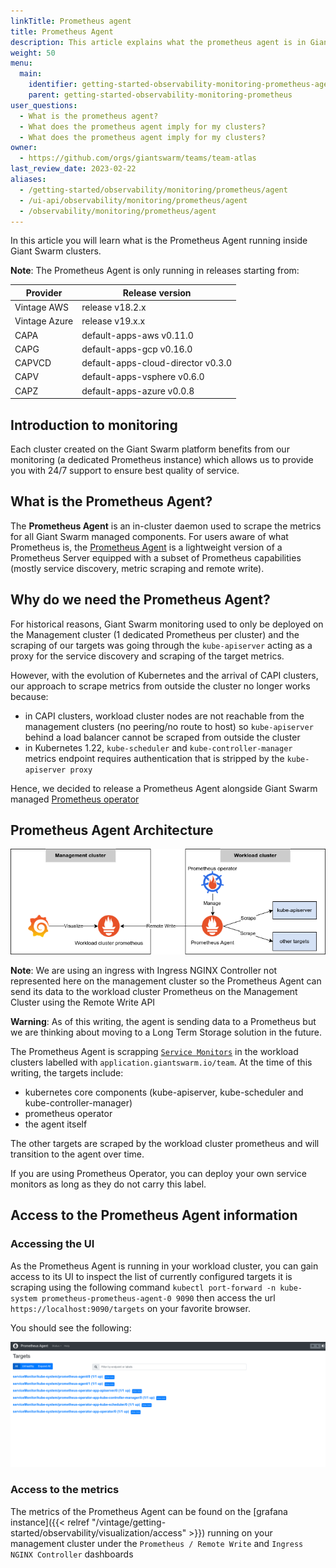 ```yaml
---
linkTitle: Prometheus agent
title: Prometheus Agent
description: This article explains what the prometheus agent is in Giant Swarm clusters.
weight: 50
menu:
  main:
    identifier: getting-started-observability-monitoring-prometheus-agent
    parent: getting-started-observability-monitoring-prometheus
user_questions:
  - What is the prometheus agent?
  - What does the prometheus agent imply for my clusters?
  - What does the prometheus agent imply for my clusters?
owner:
  - https://github.com/orgs/giantswarm/teams/team-atlas
last_review_date: 2023-02-22
aliases:
  - /getting-started/observability/monitoring/prometheus/agent
  - /ui-api/observability/monitoring/prometheus/agent
  - /observability/monitoring/prometheus/agent
---
```


In this article you will learn what is the Prometheus Agent running inside Giant Swarm clusters.

**Note**: The Prometheus Agent is only running in releases starting from:

| Provider      | Release version                    |
|---------------|------------------------------------|
| Vintage AWS   | release v18.2.x                    |
| Vintage Azure | release v19.x.x                    |
| CAPA          | default-apps-aws v0.11.0           |
| CAPG          | default-apps-gcp v0.16.0           |
| CAPVCD        | default-apps-cloud-director v0.3.0 |
| CAPV          | default-apps-vsphere v0.6.0        |
| CAPZ          | default-apps-azure v0.0.8          |

## Introduction to monitoring

Each cluster created on the Giant Swarm platform benefits from our monitoring (a dedicated Prometheus instance) which allows us to provide you with 24/7 support to ensure best quality of service.

## What is the Prometheus Agent?

The **Prometheus Agent** is an in-cluster daemon used to scrape the metrics for all Giant Swarm managed components.
For users aware of what Prometheus is, the [Prometheus Agent](https://prometheus.io/blog/2021/11/16/agent/) is a lightweight version of a Prometheus Server equipped with a subset of Prometheus capabilities (mostly service discovery, metric scraping and remote write).

## Why do we need the Prometheus Agent?

For historical reasons, Giant Swarm monitoring used to only be deployed on the Management cluster (1 dedicated Prometheus per cluster) and the scraping of our targets was going through the `kube-apiserver` acting as a proxy for the service discovery and scraping of the target metrics.

However, with the evolution of Kubernetes and the arrival of CAPI clusters, our approach to scrape metrics from outside the cluster no longer works because:

- in CAPI clusters, workload cluster nodes are not reachable from the management clusters (no peering/no route to host) so `kube-apiserver` behind a load balancer cannot be scraped from outside the cluster
- in Kubernetes 1.22, `kube-scheduler` and `kube-controller-manager` metrics endpoint requires authentication that is stripped by the `kube-apiserver proxy`

Hence, we decided to release a Prometheus Agent alongside Giant Swarm managed [Prometheus operator](https://github.com/giantswarm/prometheus-operator-app)

## Prometheus Agent Architecture

![Architecture diagram of the Prometheus Agent architecture](prometheus-agent-architecture.png)
<!-- Source: https://drive.google.com/file/d/1Pr0J1x-nPF1klZEFfwJ3gZhxTRjuI1aM -->

**Note**: We are using an ingress with Ingress NGINX Controller not represented here on the management cluster so the Prometheus Agent can send its data to the workload cluster Prometheus on the Management Cluster using the Remote Write API

**Warning**: As of this writing, the agent is sending data to a Prometheus but we are thinking about moving to a Long Term Storage solution in the future.

The Prometheus Agent is scrapping [`Service Monitors`](https://github.com/prometheus-operator/prometheus-operator/blob/main/Documentation/user-guides/getting-started.md#deploying-a-sample-application) in the workload clusters labelled with `application.giantswarm.io/team`.
At the time of this writing, the targets include:

- kubernetes core components (kube-apiserver, kube-scheduler and kube-controller-manager)
- prometheus operator
- the agent itself

The other targets are scraped by the workload cluster prometheus and will transition to the agent over time.

If you are using Prometheus Operator, you can deploy your own service monitors as long as they do not carry this label.

## Access to the Prometheus Agent information

### Accessing the UI

As the Prometheus Agent is running in your workload cluster, you can gain access to its UI to inspect the list of currently configured targets it is scraping using the following command `kubectl port-forward -n kube-system prometheus-prometheus-agent-0 9090` then access the url `https://localhost:9090/targets` on your favorite browser.

You should see the following:

![Screenshot of Prometheus Agent User Interface](prometheus-agent-ui.png)

### Access to the metrics

The metrics of the Prometheus Agent can be found on the [grafana instance]({{< relref "/vintage/getting-started/observability/visualization/access" >}}) running on your management cluster under the `Prometheus / Remote Write` and `Ingress NGINX Controller` dashboards
